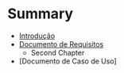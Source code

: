 # Summary

* [Introdução](README.md)
* [Documento de Requisitos](chapter1.md)
   * Second Chapter
* [Documento de Caso de Uso]

